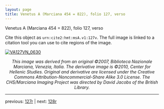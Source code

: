 ```yaml
---
layout: page
title: Venetus A (Marciana 454 = 822), folio 127, verso
---
```


Venetus A (Marciana 454 = 822), folio 127, verso

Cite this object as `urn:cite2:hmt:msA.v1:127v`.  The full image is linked to a citation tool you can use to cite regions of the image.

[![VA127VN_0630](http://www.homermultitext.org/iipsrv?IIIF=/project/homer/pyramidal/deepzoom/hmt/vaimg/2017a/VA127VN_0630.tif/full/800,/0/default.jpg)](http://www.homermultitext.org/ict2/?urn=urn:cite2:hmt:vaimg.2017a:VA127VN_0630) 

<p style="text-align: center; font-style: italic;">This image was derived from an original ©2007, Biblioteca Nazionale Marciana, Venezia, Italia. The derivative image is ©2010, Center for Hellenic Studies. Original and derivative are licensed under the Creative Commons Attribution-Noncommercial-Share Alike 3.0 License. The CHS/Marciana Imaging Project was directed by David Jacobs of the British Library.</p>

---

previous: [127r](../127r/) | next: [128r](../128r/)